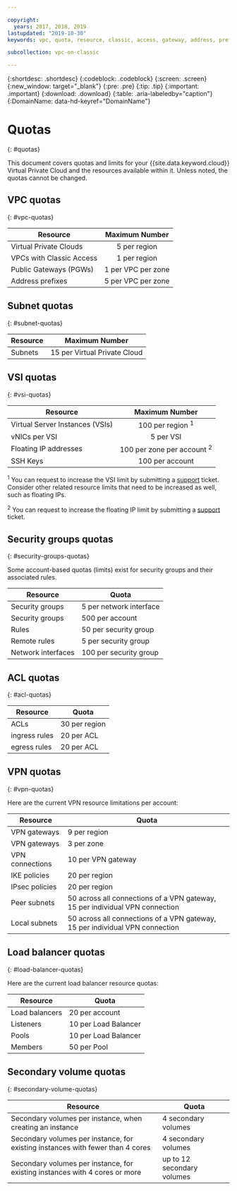 ```yaml
---

copyright:
  years: 2017, 2018, 2019
lastupdated: "2019-10-30"
keywords: vpc, quota, resource, classic, access, gateway, address, prefix, VSI, vNIC, floating, SSH, key, security, group, rule, remote, peer, ACL, region, ingress, egress, VPN, policies, load balancer, listener, pool, per

subcollection: vpc-on-classic

---
```

{:shortdesc: .shortdesc}
{:codeblock: .codeblock}
{:screen: .screen}
{:new_window: target="_blank"}
{:pre: .pre}
{:tip: .tip}
{:important: .important}
{:download: .download}
{:table: .aria-labeledby="caption"}
{:DomainName: data-hd-keyref="DomainName"}

# Quotas
{: #quotas}

This document covers quotas and limits for your {{site.data.keyword.cloud}} Virtual Private Cloud and the resources available within it. Unless noted, the quotas cannot be changed.

## VPC quotas
{: #vpc-quotas}

|   Resource     | Maximum Number |
| ------- | :------: |
| Virtual Private Clouds | 5 per region|
| VPCs with Classic Access | 1 per region |
| Public Gateways (PGWs) | 1 per VPC per zone |
| Address prefixes | 5 per VPC per zone |

## Subnet quotas
{: #subnet-quotas}

|   Resource     | Maximum Number |
| ------- | :------: |
| Subnets | 15 per Virtual Private Cloud |


## VSI quotas
{: #vsi-quotas}

|   Resource     | Maximum Number |
| ------- | :------: |
| Virtual Server Instances (VSIs) | 100 per region <sup>1</sup> |
| vNICs per VSI | 5 per VSI |
| Floating IP addresses | 100 per zone per account <sup>2</sup> |
| SSH Keys | 100 per account |

<sup>1</sup> You can request to increase the VSI limit by submitting a [support](/docs/vpc-on-classic?topic=vpc-on-classic-getting-help-and-support) ticket. Consider other related resource limits that need to be increased as well, such as floating IPs.

<sup>2</sup> You can request to increase the floating IP limit by submitting a [support](/docs/vpc-on-classic?topic=vpc-on-classic-getting-help-and-support) ticket.

## Security groups quotas
{: #security-groups-quotas}

Some account-based quotas (limits) exist for security groups and their associated rules.

|Resource|Quota|
|--------|-----|
|Security groups|5 per network interface|
|Security groups|500 per account|
|Rules|50 per security group|
|Remote rules |5 per security group|
|Network interfaces|100 per security group|

## ACL quotas
{: #acl-quotas}

|Resource|Quota|
|--------|-----|
|ACLs| 30 per region |
|ingress rules|20 per ACL |
|egress rules |20 per ACL |

## VPN quotas
{: #vpn-quotas}

Here are the current VPN resource limitations per account:

|Resource|Quota|
|--------|-----------|
| VPN gateways| 9 per region |
| VPN gateways| 3 per zone |
| VPN connections | 10 per VPN gateway |
| IKE policies | 20 per region |
| IPsec policies | 20 per region |
| Peer subnets | 50 across all connections of a VPN gateway, 15 per individual VPN connection |
| Local subnets | 50 across all connections of a VPN gateway, 15 per individual VPN connection |

## Load balancer quotas
{: #load-balancer-quotas}

Here are the current load balancer resource quotas:

|Resource|Quota|
|--------|-----|
| Load balancers | 20 per account |
| Listeners | 10 per Load Balancer |
| Pools | 10 per Load Balancer |
| Members | 50 per Pool |

## Secondary volume quotas
{: #secondary-volume-quotas}

| Resource | Quota |
|--------|----- |
| Secondary volumes per instance, when creating an instance |  4 secondary volumes |
| Secondary volumes per instance, for existing instances with fewer than 4 cores | 4 secondary volumes |
| Secondary volumes per instance, for existing instances with 4 cores or more | up to 12 secondary volumes |
